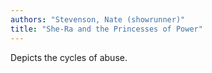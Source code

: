 ```yaml
---
authors: "Stevenson, Nate (showrunner)"
title: "She-Ra and the Princesses of Power"
---
```


Depicts the cycles of abuse.
